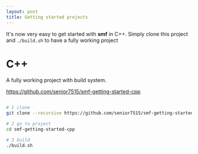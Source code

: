 ```yaml
---
layout: post
title: Getting started projects
---
```


It's now  very easy to get started with **smf** in C++.
Simply clone this project and `./build.sh` to have a
fully working project

# C++

A fully working project with build system.

https://github.com/senior7515/smf-getting-started-cpp



```sh

# 1 clone
git clone --recursive https://github.com/senior7515/smf-getting-started-cpp

# 2 go to project
cd smf-getting-started-cpp

# 3 build
./build.sh

```
